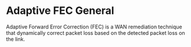 # Adaptive FEC General

Adaptive Forward Error Correction (FEC) is a WAN remediation technique that dynamically correct packet loss based on the detected packet loss on the link. 
